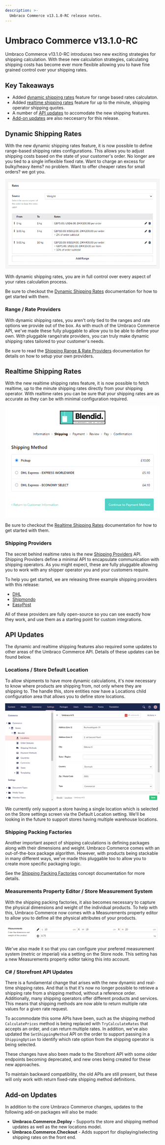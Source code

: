 ```yaml
---
description: >-
  Umbraco Commerce v13.1.0-RC release notes.
---
```


# Umbraco Commerce v13.1.0-RC

Umbraco Commerce v13.1.0-RC introduces two new exciting strategies for shipping calculation. With these new calculation strategies, calculating shipping costs has become ever more flexible allowing you to have fine grained control over your shipping rates.

## Key Takeaways

* Added [dynamic shipping rates](#dynamic-shipping-rates) feature for range based rates calculaton.
* Added [realtime shipping rates](#realtime-shipping-rates) feature for up to the minute, shipping operator shipping quotes.
* A number of [API updates](#api-updates) to accomodate the new shipping features.
* [Add-on updates](#add-on-updates) are also neccesarry for this release.

## Dynamic Shipping Rates

With the new dynamic shipping rates feature, it is now possible to define range-based shipping rates configurations. This allows you to adjust shipping costs based on the state of your customer's order. No longer are you tied to a single inflexible fixed rate. Want to charge an excess for bulky/heavy items? no problem. Want to offer cheaper rates for small orders? we got you.

![Shipping Method Rates](../media/dynamic_rate_shipping_rates.png)

With dynamic shipping rates, you are in full control over every aspect of your rates calculation process.

Be sure to checkout the [Dynamic Shipping Rates](../reference/shipping/dynamic-rate-shipping.md) documentation for how to get started with them.

### Range / Rate Providers

With dynamic shipping rates, you aren't only tied to the ranges and rate options we provide out of the box. As with much of the Umbraco Commerce API, we've made these fully pluggable to allow you to be able to define your own. With pluggable range/rate providers, you can truly make dynamic shipping rates tailored to your customer's needs.

Be sure to read the [Shipping Range & Rate Providers](../key-concepts/shipping-range-and-rate-providers.md) documentation for details on how to setup your own providers.

## Realtime Shipping Rates

With the new realtime shipping rates feature, it is now possible to fetch realtime, up to the minute shipping rates directly from your shipping operator. With realtime rates you can be sure that your shipping rates are as accurate as they can be with minimal configuration required.

![Realtime Rates](../media/realtime_rates.png)

Be sure to checkout the [Realtime Shipping Rates](../reference/shipping/realtime-rate-shipping.md) documentation for how to get started with them.

### Shipping Providers

The secret behind realtime rates is the new [Shipping Providers](../key-concepts/shipping-providers.md) API. Shipping Providers define a minimal API to encapsulate communication with shipping operators. As you might expect, these are fully pluggable allowing you to work with any shipper operator you and your customers require.

To help you get started, we are releasing three example shipping providers with this release:

* [DHL](https://github.com/umbraco/Umbraco.Commerce.ShippingProviders.Dhl)
* [Shipmondo](https://github.com/umbraco/Umbraco.Commerce.ShippingProviders.Shipmondo)
* [EasyPost](https://github.com/umbraco/Umbraco.Commerce.ShippingProviders.EasyPost)

All of these providers are fully open-source so you can see exactly how they work, and use them as a starting point for custom integrations.

## API Updates

The dynamic and realtime shipping features also required some updates to other areas of the Umbraco Commerce API. Details of these updates can be found below.

### Locations / Store Default Location

To allow shipments to have more dynamic calculations, it's now necessary to know where products are shipping from, not only where they are shipping to. The handle this, store entities now have a Locations child configuration area that allows you to define store locations.

![Locations](../media/location_edit.png)

We currently only support a store having a single location which is selected on the Store settings screen via the Default Location setting. We'll be looking in the future to support stores having multiple warehouse locations.

### Shipping Packing Factories

Another important aspect of shipping calculations is defining packages along with their dimensions and weight. Umbraco Commerce comes with an out-of-the-box package algorithm. However, with products being stackable in many different ways, we've made this pluggable too to allow you to create more specific packaging logic.

See the [Shipping Packing Factories](../key-concepts/shipping-package-factories.md) concept documentation for more details.

### Measurements Property Editor / Store Measurement System

With the shipping packing factories, it also becomes necessary to capture the physical dimensions and weight of the individual products. To help with this, Umbraco Commerce now comes with a Measurements property editor to allow you to define all the physical attributes of your products.

![Measurements](../media/measurements.png)

We've also made it so that you can configure your prefered measurement system (metric or imperial) via a setting on the Store node. This setting has a new Measurements property editor taking this into account.

### C# / Storefront API Updates

There is a fundamental change that arises with the new dynamic and real-time shipping rates. And that is that it's now no longer possible to retrieve a shipping rate from a shipping method, without a reference order. Additionally, many shipping operators offer different products and services. This means that shipping methods are now able to return multiple rate values for a given rate request.

To accommodate this some APIs have been, such as the shipping method `CalculatePrices` method is being replaced with `TryCalculateRates` that accepts an order, and can return multiple rates. In addition, we've also updated the `SetShippingMethod` API on the order to support passing in a `ShippingOption` to identify which rate option from the shipping operator is being selected.

These changes have also been made to the Storefront API with some older endpoints becoming deprecated, and new ones being created for these new approaches.

To maintain backward compatibility, the old APIs are still present, but these will only work with return fixed-rate shipping method definitions.

## Add-on Updates

In addition to the core Umbraco Commerce changes, updates to the following add-on packages will also be made:

* **Umbraco.Commerce.Deploy** - Supports the store and shipping method updates as well as the new locations model.
* **Umbraco.Commerce.Checkout** - Adds support for displaying/selecting shipping rates on the front end. 